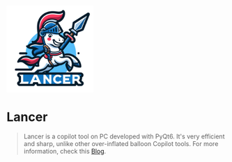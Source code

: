 <img width="200px" src="icons/icon.png" align="center"/>

# Lancer

>  Lancer is a copilot tool on PC developed with PyQt6. It's very efficient and sharp, unlike other over-inflated balloon Copilot tools.
>  For more information, check this [Blog](https://mp.weixin.qq.com/s/7RLlIdyoVQl7Wo8wrnUN6Q).


